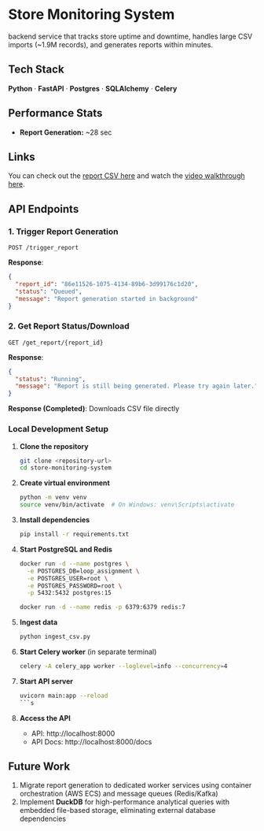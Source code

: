 # Store Monitoring System

backend service that tracks store uptime and downtime, handles large CSV imports (~1.9M records), and generates reports within minutes.

## Tech Stack

**Python** · **FastAPI** · **Postgres** · **SQLAlchemy** · **Celery**

## Performance Stats

- **Report Generation:** ~28 sec

## Links
You can check out the [report CSV here](https://drive.google.com/file/d/13RB9aqzx5k7ytYou3jeIVsETf2h8_XSc/view?usp=sharing) and watch the [video walkthrough here](https://www.loom.com/share/68e74602db3d42b88869972b8e50ae25?sid=826e9b66-cb9d-4573-a958-69260cd80cff).


## API Endpoints

### 1. Trigger Report Generation

```http
POST /trigger_report
```

**Response**:

```json
{
  "report_id": "86e11526-1075-4134-89b6-3d99176c1d20",
  "status": "Queued",
  "message": "Report generation started in background"
}
```

### 2. Get Report Status/Download

```http
GET /get_report/{report_id}
```

**Response**:

```json
{
  "status": "Running",
  "message": "Report is still being generated. Please try again later."
}
```

**Response (Completed)**: Downloads CSV file directly

### Local Development Setup

1. **Clone the repository**

   ```bash
   git clone <repository-url>
   cd store-monitoring-system
   ```

2. **Create virtual environment**

   ```bash
   python -m venv venv
   source venv/bin/activate  # On Windows: venv\Scripts\activate
   ```

3. **Install dependencies**

   ```bash
   pip install -r requirements.txt
   ```

4. **Start PostgreSQL and Redis**

   ```bash
   docker run -d --name postgres \
     -e POSTGRES_DB=loop_assignment \
     -e POSTGRES_USER=root \
     -e POSTGRES_PASSWORD=root \
     -p 5432:5432 postgres:15

   docker run -d --name redis -p 6379:6379 redis:7
   ```

5. **Ingest data**

   ```bash
   python ingest_csv.py
   ```

6. **Start Celery worker** (in separate terminal)

   ```bash
   celery -A celery_app worker --loglevel=info --concurrency=4
   ```

7. **Start API server**

   ````bash
   uvicorn main:app --reload
   ```s

   ````

8. **Access the API**
   - API: http://localhost:8000
   - API Docs: http://localhost:8000/docs

## Future Work

1. Migrate report generation to dedicated worker services using container orchestration (AWS ECS) and message queues (Redis/Kafka)
2. Implement **DuckDB** for high-performance analytical queries with embedded file-based storage, eliminating external database dependencies
